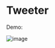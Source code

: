 # Tweeter

Demo:

![image](https://user-images.githubusercontent.com/35478698/211127687-19f08339-0438-446f-b24c-3ef6b7b9e727.png)
